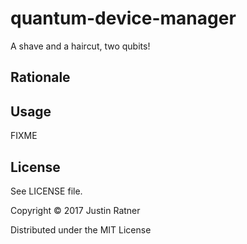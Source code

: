 # quantum-device-manager
A shave and a haircut, two qubits!

## Rationale


## Usage

FIXME

## License
See LICENSE file.

Copyright © 2017 Justin Ratner

Distributed under the MIT License

